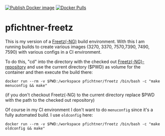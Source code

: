 [![Publish Docker image](https://github.com/pfichtner/pfichtner-freetz/actions/workflows/docker-publish.yml/badge.svg)](https://github.com/pfichtner/pfichtner-freetz/actions/workflows/docker-publish.yml)
[![Docker Pulls](https://img.shields.io/docker/pulls/pfichtner/freetz.svg?maxAge=604800)](https://hub.docker.com/r/pfichtner/freetz/)

# pfichtner-freetz
This is my version of a [Freetz(-NG)](https://github.com/Freetz-NG/freetz-ng) build environment. With this I am running builds to create various images (3270, 3370, 7570,7390, 7490, 7590) with various configs in a CI environment. 

To do this, "cd" into the directory with the checked out [Freetz(-NG)-repository](https://github.com/Freetz-NG/freetz-ng) and use the current directory ($PWD) as volume for the container and then execute the build there: 
```
docker run --rm -v $PWD:/workspace pfichtner/freetz /bin/bash -c "make menuconfig && make"
```
(if you don't checkout Freetz(-NG) to the current directory replace $PWD with the path to the checked out repository)


Of course in my CI environment I don't want to do ```menuconfig``` since it's a fully automated build. I use ```oldconfig``` here: 
```
docker run --rm -v $PWD:/workspace pfichtner/freetz /bin/bash -c "make oldconfig && make"
```
